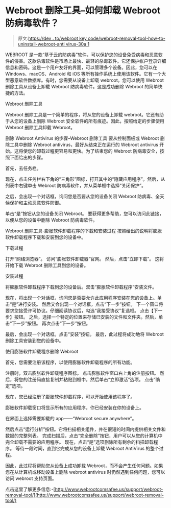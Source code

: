 # Webroot 删除工具–如何卸载 Webroot 防病毒软件？

> 原文:[https://dev . to/webroot key code/webroot-removal-tool-how-to-uninstall-webroot-anti virus-30a 1](https://dev.to/webrootkeycode/webroot-removal-tool-how-to-uninstall-webroot-antivirus-30a1)

WEBROOT 是一款“基于云的防病毒”软件，可以保护您的设备免受病毒和恶意软件的侵害。这款杀毒软件是市场上最快、最轻的杀毒软件。它还保护帐户登录详细信息和密码。这是一个用户友好的界面，可以管理多个设备。因此，您可以在 Windows、macOS、Android 和 iOS 等所有操作系统上使用该软件。它有一个大型恶意软件数据库。有时，您需要从设备上卸载 webroot。您可以使用 Webroot 删除工具从设备上卸载 Webroot 防病毒软件。这是成功删除 Webroot 的简单快捷的方法。

Webroot 删除工具

Webroot 删除工具是一个简单的程序，将从您的设备上卸载 webroot。它还有助于从您的设备上删除 Webroot 安全软件的所有痕迹。因此，按照给定的步骤使用 Webroot 删除工具卸载 Webroot。

删除 Webroot Antivirus 的步骤–Webroot 删除工具
要从控制面板或 Webroot 删除工具中删除 Webroot antivirus，最好从结束正在运行的 Webroot antivirus 开始。这将使您的卸载过程更容易和更快。为了结束您的 Webroot 防病毒安全，按照下面给出的步骤。

首先，去任务栏。

现在，点击任务栏右下角的“三角形”图标，打开其中的“隐藏应用程序”。然后，从列表中右键单击 Webroot 防病毒软件，并从菜单框中选择“关闭保护”。

之后，会出现一个对话框，询问您是否要从您的设备关闭 Webroot 防病毒、全天候保护和主动恶意软件防御。

单击“是”按钮从您的设备关闭 Webroot。
要获得更多帮助，您可以访问此链接，以便从您的设备中删除 Webroot 防病毒软件。

Webroot 删除工具-膨胀软件卸载程序的下载和安装过程
按照给出的说明将膨胀软件卸载程序下载和安装到您的设备中。

下载过程

打开“网络浏览器”。
访问“膨胀软件卸载器”官网。
然后，点击“立即下载”。
这将开始下载 Webroot 删除工具到您的设备。

安装过程

将膨胀软件卸载程序下载到您的设备后。双击“膨胀软件卸载程序”安装文件。

现在，将出现一个对话框，询问您是否要允许此应用程序安装在您的设备上。单击“是”进行安装。
然后又会出现一个对话框，点击“下一步”按钮。
下一个窗口将要求您接受许可协议。仔细阅读协议后，勾选“我接受协议”复选框。
点击【下一步】按钮。
之后，选择一个特定的位置来存储已安装的文件和文件夹。然后，单击“下一步”按钮。
再次点击“下一步”按钮。

最后，会出现一个对话框。点击“安装”按钮。
最后，此过程将成功地将 Webroot 删除工具安装到您的设备中。

使用膨胀软件卸载程序删除 Webroot

首先，您需要注册该程序，以使用膨胀软件卸载程序的所有功能。

注册时，双击膨胀软件卸载程序图标。
点击膨胀软件窗口右上角的注册按钮。
然后，将您的注册码直接复制并粘贴到框中，然后单击“立即激活”选项。
点击“确定”选项。

现在，您已经注册了膨胀软件卸载程序，可以开始使用该程序了。

膨胀软件卸载窗口将显示所有的应用程序，你已经安装在你的设备上。

在界面上选择需要卸载的 app——“Webroot secure anywhere”。

然后点击“运行分析”按钮。它将扫描相关组件，并在很短的时间内提供相关文件和数据的完整列表。
完成扫描后，点击“完全删除”按钮，用户可以从您的计算机中完全卸载不需要的应用程序。
现在，点击“是”选项删除所有剩余的扫描卸载程序。
等待一段时间，直到它完成从您的设备上卸载 Webroot AntiVirus 的整个过程。

因此，此过程将帮助您从设备上成功卸载 Webroot，而不会产生任何问题。如果您在从计算机或移动设备上删除 webroot antivirus 时仍然遇到任何问题，您可以访问 webroot 支持页面。

点击这里了解更多信息:-[http://www.webrootcomsafee.us/support/webroot-removal-tool/](http://www.webrootcomsafee.us/support/webroot-removal-tool/)